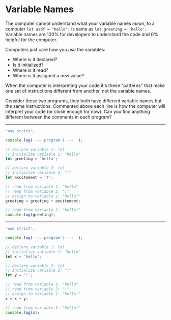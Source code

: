 # Variable Names

The computer cannot understand what your variable names _mean_, to a computer
`let asdf = 'hello';` is same as `let greeting = 'hello';` . Variable names are
100% for developers to understand the code and 0% helpful for the computer.

Computers just care how you _use_ the variables:

- Where is it declared?
- Is it initialized?
- Where is it read?
- Where is it assigned a new value?

When the computer is interpreting your code it's these "patterns" that make one
set of instructions different from another, not the variable names.

Consider these two programs, they both have different variable names but the
same instructions. Commented above each line is how the computer will interpret
your code (or close enough for now). Can you find anything different between the
comments in each program?

---

```js
'use strict';

console.log('--- program 1 --- ');

// declare variable 1: let
// initialize variable 1: "hello"
let greeting = 'hello';

// declare variable 2: let
// initialize variable 2: "!"
let excitement = '!';

// read from variable 1: "hello"
// read from variable 2: "!"
// assign to variable 1: "hello!"
greeting = greeting + excitement;

// read from variable 1: "hello!"
console.log(greeting);
```

---

```js
'use strict';

console.log('--- program 2 --- ');

// declare variable 1: let
// initialize variable 1: "hello"
let x = 'hello';

// declare variable 2: let
// initialize variable 2: "!"
let y = '!';

// read from variable 1: "hello"
// read from variable 2: "!"
// assign to variable 1: "hello!"
x = x + y;

// read from variable 1: "hello!"
console.log(x);
```
